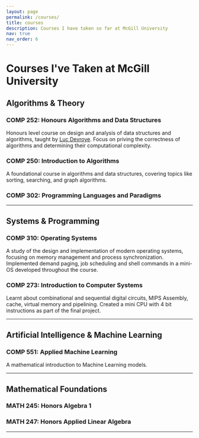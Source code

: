```yaml
---
layout: page
permalink: /courses/
title: courses
description: Courses I have taken so far at McGill University
nav: true
nav_order: 6
---
```


# Courses I've Taken at McGill University

## Algorithms & Theory

### **COMP 252: Honours Algorithms and Data Structures**  
Honours level course on design and analysis of data structures and algorithms, taught by [Luc Devroye](https://luc.devroye.org). Focus on priving the correctness of algorithms and determining their computational complexity. 

### **COMP 250: Introduction to Algorithms**  
A foundational course in algorithms and data structures, covering topics like sorting, searching, and graph algorithms.

### **COMP 302: Programming Languages and Paradigms**  


---

## Systems & Programming

### **COMP 310: Operating Systems**  
A study of the design and implementation of modern operating systems, focusing on memory management and process synchronization. Implemented demand paging, job scheduling and shell commands in a mini-OS developed throughout the course. 

### **COMP 273: Introduction to Computer Systems**  
Learnt about combinational and sequential digital circuits, MIPS Assembly, cache, virtual memory and pipelining. Created a mini CPU with 4 bit instructions as part of the final project. 

---

## Artificial Intelligence & Machine Learning

### **COMP 551: Applied Machine Learning**  
A mathematical introduction to Machine Learning models.

---

## Mathematical Foundations

### **MATH 245: Honors Algebra 1**  

### **MATH 247: Honors Applied Linear Algebra**  

---
